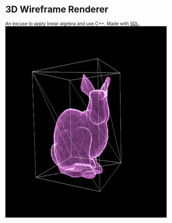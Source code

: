# 3D Wireframe Renderer
An excuse to apply linear algebra and use C++. Made with [SDL](https://www.libsdl.org).
<br>
  <img src="rabbitinabox.png" alt="drawing" height="600"/> 
    <br>
</br> 
